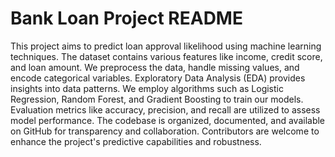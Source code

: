 # Bank Loan Project README

This project aims to predict loan approval likelihood using machine learning techniques. 
The dataset contains various features like income, credit score, and loan amount. We preprocess the data, handle missing values, and encode categorical variables. 
Exploratory Data Analysis (EDA) provides insights into data patterns. We employ algorithms such as Logistic Regression, Random Forest, and Gradient Boosting to train our models. 
Evaluation metrics like accuracy, precision, and recall are utilized to assess model performance. The codebase is organized, documented, and available on GitHub for transparency and collaboration. Contributors are welcome to enhance the project's predictive capabilities and robustness.
